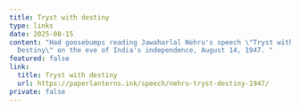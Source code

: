 ```yaml
---
title: Tryst with destiny
type: links
date: 2025-08-15
content: "Had goosebumps reading Jawaharlal Nehru's speech \"Tryst with
  Destiny\" on the eve of India's independence, August 14, 1947. "
featured: false
link:
  title: Tryst with destiny
  url: https://paperlanterns.ink/speech/nehru-tryst-destiny-1947/
private: false
---
```

